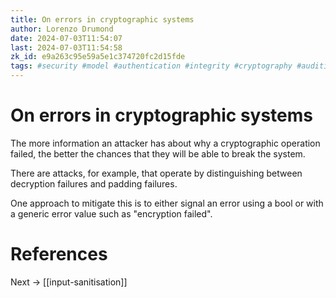 ```yaml
---
title: On errors in cryptographic systems
author: Lorenzo Drumond
date: 2024-07-03T11:54:07
last: 2024-07-03T11:54:58
zk_id: e9a263c95e59a5e1c374720fc2d15fde
tags: #security #model #authentication #integrity #cryptography #auditing #confidentiality #authenticity #authorisation #basics #errors
---
```



# On errors in cryptographic systems

The more information an attacker has about why a cryptographic operation failed, the better the chances that they will be able to break the system.

There are attacks, for example, that operate by distinguishing between decryption failures and padding failures.

One approach to mitigate this is to either signal an error using a bool or with a generic error value such as "encryption failed".

# References

Next -> [[input-sanitisation]]
